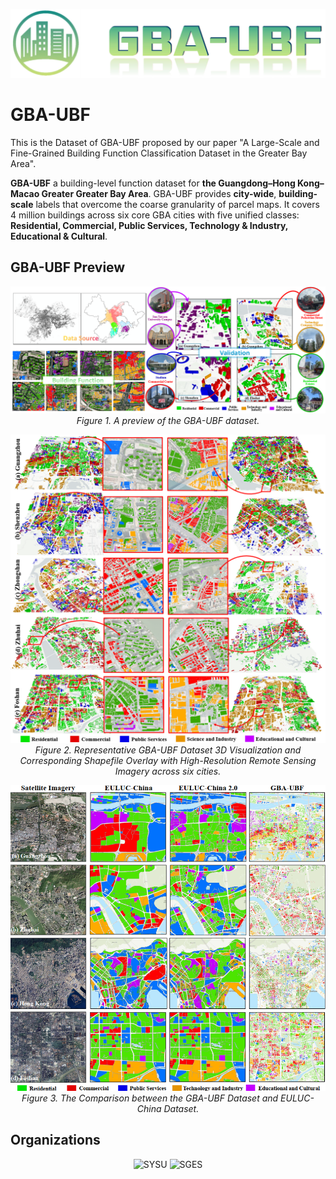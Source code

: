 ![Logo](logo/GBA-UBF.png)

# GBA-UBF
This is the Dataset of GBA-UBF proposed by our paper "A Large-Scale and Fine-Grained Building Function Classification Dataset in the Greater Bay Area".

**GBA-UBF** a building-level function dataset for **the Guangdong–Hong Kong–Macao Greater Greater Bay Area**. GBA-UBF provides **city-wide**, **building-scale** labels that overcome the coarse granularity of parcel maps. It covers 4 million buildings across six core GBA cities with five unified classes: **Residential, Commercial, Public Services, Technology &amp; Industry, Educational &amp; Cultural**.

## GBA-UBF Preview
<p align="center">
  <img src="pictures/overallshow.png" alt="GBA-UBF Preview" width="600"/><br>
  <em>Figure 1. A preview of the GBA-UBF dataset.</em>
</p>

<p align="center">
  <img src="pictures/3d.png" alt="GBA-UBF 3D Visualisation" width="600"/><br>
  <em>Figure 2. Representative GBA-UBF Dataset 3D Visualization and Corresponding Shapefile Overlay with High-Resolution Remote Sensing Imagery across six cities.</em>
</p>

<p align="center">
  <img src="pictures/com.png" alt="Comparison of GBA-UBF with Existing Land Use Datasets" width="600"/><br>
  <em>Figure 3. The Comparison between the GBA-UBF Dataset and EULUC-China Dataset.</em>
</p>


## Organizations
<p align="center">
  <img src="SYSU.jpg" alt="SYSU" width="300"/>
  <img src="SGES.jpg" alt="SGES" width="300"/>
</p>
